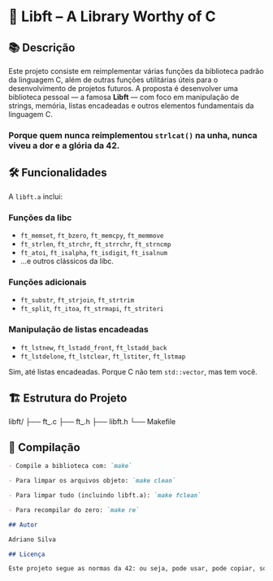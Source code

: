 # 🧠 Libft – A Library Worthy of C

## 📚 Descrição

Este projeto consiste em reimplementar várias funções da biblioteca padrão da linguagem C, além de outras funções utilitárias úteis para o desenvolvimento de projetos futuros. A proposta é desenvolver uma biblioteca pessoal — a famosa **Libft** — com foco em manipulação de strings, memória, listas encadeadas e outros elementos fundamentais da linguagem C.

### Porque quem nunca reimplementou `strlcat()` na unha, nunca viveu a dor e a glória da 42.

## 🛠️ Funcionalidades

A `libft.a` inclui:

### Funções da libc
- `ft_memset`, `ft_bzero`, `ft_memcpy`, `ft_memmove`
- `ft_strlen`, `ft_strchr`, `ft_strrchr`, `ft_strncmp`
- `ft_atoi`, `ft_isalpha`, `ft_isdigit`, `ft_isalnum`
- ...e outros clássicos da libc.

### Funções adicionais
- `ft_substr`, `ft_strjoin`, `ft_strtrim`
- `ft_split`, `ft_itoa`, `ft_strmapi`, `ft_striteri`

### Manipulação de listas encadeadas
- `ft_lstnew`, `ft_lstadd_front`, `ft_lstadd_back`
- `ft_lstdelone`, `ft_lstclear`, `ft_lstiter`, `ft_lstmap`

Sim, até listas encadeadas. Porque C não tem `std::vector`, mas tem você.

## 🏗️ Estrutura do Projeto

libft/
├── ft_.c
├── ft_.h
├── libft.h
└── Makefile


## 🔧 Compilação
```markdown
- Compile a biblioteca com: `make`

- Para limpar os arquivos objeto: `make clean`

- Para limpar tudo (incluindo libft.a): `make fclean`

- Para recompilar do zero: `make re`

## Autor

Adriano Silva

## Licença

Este projeto segue as normas da 42: ou seja, pode usar, pode copiar, só não plagie no intra. 😉
